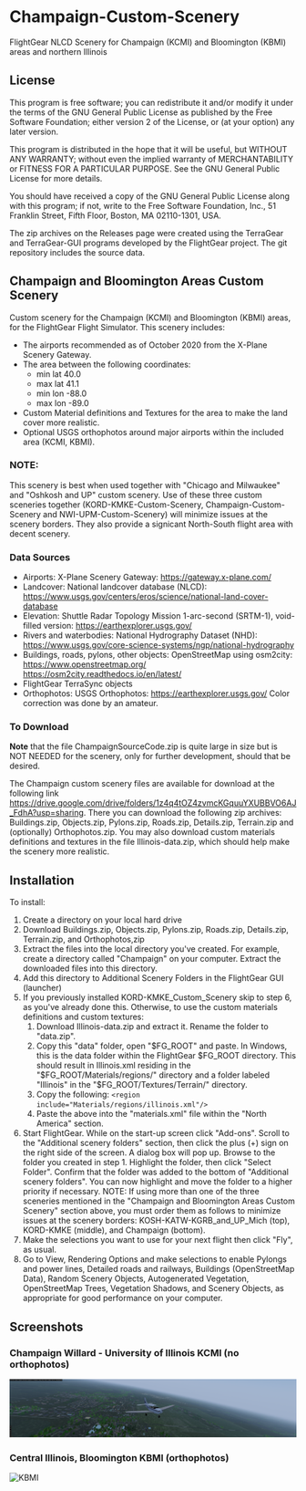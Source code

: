 # Champaign-Custom-Scenery
FlightGear NLCD Scenery for Champaign (KCMI) and Bloomington (KBMI) areas and northern Illinois

## License

This program is free software; you can redistribute it and/or modify it under the terms of the GNU General Public License as published by the Free Software Foundation; either version 2 of the License, or (at your option) any later version.

This program is distributed in the hope that it will be useful, but WITHOUT ANY WARRANTY; without even the implied warranty of MERCHANTABILITY or FITNESS FOR A PARTICULAR PURPOSE. See the GNU General Public License for more details.

You should have received a copy of the GNU General Public License along with this program; if not, write to the Free Software Foundation, Inc., 51 Franklin Street, Fifth Floor, Boston, MA 02110-1301, USA.

The zip archives on the Releases page were created using the TerraGear and TerraGear-GUI programs developed by the FlightGear project. The git repository includes the source data.

## Champaign and Bloomington Areas Custom Scenery

Custom scenery for the Champaign (KCMI) and Bloomington (KBMI) areas, for the FlightGear Flight Simulator. This scenery includes:
- The airports recommended as of October 2020 from the X-Plane Scenery Gateway.
- The area between the following coordinates: 
  - min lat 40.0
  - max lat 41.1
  - min lon -88.0
  - max lon -89.0 
- Custom Material definitions and Textures for the area to make the land cover more realistic.
- Optional USGS orthophotos around major airports within the included area (KCMI, KBMI). 

### NOTE: 
This scenery is best when used together with "Chicago and Milwaukee" and "Oshkosh and UP" custom scenery. Use of these three custom sceneries together (KORD-KMKE-Custom-Scenery, Champaign-Custom-Scenery and NWI-UPM-Custom-Scenery) will minimize issues at the scenery borders. They also provide a signicant North-South flight area with decent scenery.

### Data Sources

- Airports: X-Plane Scenery Gateway: https://gateway.x-plane.com/
- Landcover: National landcover database (NLCD): https://www.usgs.gov/centers/eros/science/national-land-cover-database
- Elevation: Shuttle Radar Topology Mission 1-arc-second (SRTM-1), void-filled version: https://earthexplorer.usgs.gov/
- Rivers and waterbodies: National Hydrography Dataset (NHD): https://www.usgs.gov/core-science-systems/ngp/national-hydrography
- Buildings, roads, pylons, other objects: OpenStreetMap using osm2city: https://www.openstreetmap.org/ https://osm2city.readthedocs.io/en/latest/
- FlightGear TerraSync objects
- Orthophotos: USGS Orthophotos: https://earthexplorer.usgs.gov/  Color correction was done by an amateur.

### To Download
**Note** that the file ChampaignSourceCode.zip is quite large in size but is NOT NEEDED for the scenery, only for further development, should that be desired.

The Champaign custom scenery files are available for download at the following link https://drive.google.com/drive/folders/1z4q4tOZ4zvmcKGquuYXUBBVO6AJ_FdhA?usp=sharing. There you can download the following zip archives: Buildings.zip, Objects.zip, Pylons.zip, Roads.zip, Details.zip, Terrain.zip and (optionally) Orthophotos.zip. You may also download custom materials definitions and textures in the file Illinois-data.zip, which should help make the scenery more realistic.

## Installation

To install:
1.  Create a directory on your local hard drive
1.  Download Buildings.zip, Objects.zip, Pylons.zip, Roads.zip, Details.zip, Terrain.zip, and Orthophotos,zip 
1.  Extract the files into the local directory you've created. For example, create a directory called "Champaign" on your computer. Extract the downloaded files into this directory. 
1.  Add this directory to Additional Scenery Folders in the FlightGear GUI (launcher)
1.  If you previously installed KORD-KMKE_Custom_Scenery skip to step 6, as you've already done this. Otherwise, to use the custom materials definitions and custom textures:
    1.  Download Illinois-data.zip and extract it. Rename the folder to "data.zip".
    1.  Copy this "data" folder, open "$FG_ROOT" and paste. In Windows, this is the data folder within the FlightGear $FG_ROOT directory. This should result in Illinois.xml residing in the "$FG_ROOT/Materials/regions/" directory and a folder labeled "Illinois" in the "$FG_ROOT/Textures/Terrain/" directory.
    1.  Copy the following: `<region include="Materials/regions/illinois.xml"/>`
    1.  Paste the above into the "materials.xml" file within the "North America" section. 
1.  Start FlightGear. While on the start-up screen click "Add-ons". Scroll to the "Additional scenery folders" section, then click the plus (+) sign on the right side of the screen. A dialog box will pop up. Browse to the folder you created in step 1. Highlight the folder, then click "Select Folder". Confirm that the folder was added to the bottom of "Additional scenery folders". You can now highlight and move the folder to a higher priority if necessary. NOTE: If using more than one of the three sceneries mentioned in the "Champaign and Bloomington Areas Custom Scenery" section above, you must order them as follows to minimize issues at the scenery borders: KOSH-KATW-KGRB_and_UP_Mich (top), KORD-KMKE (middle), and Champaign (bottom). 
1.  Make the selections you want to use for your next flight then click "Fly", as usual.
1.  Go to View, Rendering Options and make selections to enable Pylongs and power lines, Detailed roads and railways, Buildings (OpenStreetMap Data), Random Scenery Objects, Autogenerated Vegetation, OpenStreetMap Trees, Vegetation Shadows, and Scenery Objects, as appropriate for good performance on your computer. 

## Screenshots

### Champaign Willard - University of Illinois KCMI (no orthophotos)
![KCMI](https://github.com/LGBudd/Champaign-Custom-Scenery/blob/main/Screenshots/KCMI.png)

### Central Illinois, Bloomington KBMI (orthophotos)
![KBMI](https://github.com/LGBudd/Champaign-Custom-Scenery/blob/main/Screenshots/KBMI.png)

